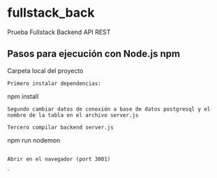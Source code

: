 # fullstack_back
Prueba Fullstack Backend API REST

## Pasos para ejecución con Node.js npm

Carpeta local del proyecto
```
Primero instalar dependencias:
```
npm install

```
Segundo cambiar datos de conexión a base de datos postgresql y el nombre de la tabla en el archivo server.js
```

```
Tercero compilar backend server.js
```
npm run nodemon
```

Abrir en el navegador (port 3001)
```

`


